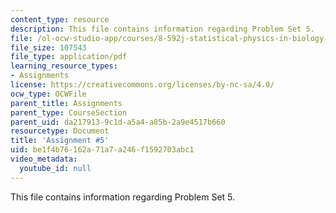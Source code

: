 ```yaml
---
content_type: resource
description: This file contains information regarding Problem Set 5.
file: /ol-ocw-studio-app/courses/8-592j-statistical-physics-in-biology-spring-2011/be1f4b76162a71a7a246f1592703abc1_MIT8_592JS11_PS5.pdf
file_size: 107543
file_type: application/pdf
learning_resource_types:
- Assignments
license: https://creativecommons.org/licenses/by-nc-sa/4.0/
ocw_type: OCWFile
parent_title: Assignments
parent_type: CourseSection
parent_uid: da217913-9c1d-a5a4-a85b-2a9e4517b660
resourcetype: Document
title: 'Assignment #5'
uid: be1f4b76-162a-71a7-a246-f1592703abc1
video_metadata:
  youtube_id: null
---
```

This file contains information regarding Problem Set 5.